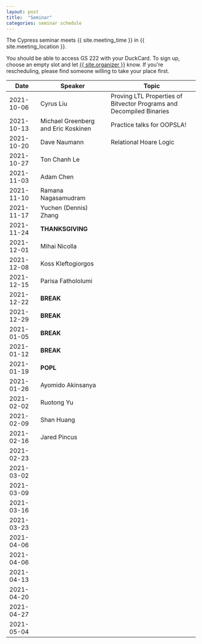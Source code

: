 ```yaml
---
layout: post
title:  "Seminar"
categories: seminar schedule
---
```


<link rel="stylesheet" href="{{ "/assets/schedule.css" | relative_url }}">

The Cypress seminar meets {{ site.meeting_time }} in {{ site.meeting_location }}.

You should be able to access GS 222 with your DuckCard. To sign up,
choose an empty slot and let <a id="contact" href="mailto:{{
site.email }}">{{ site.organizer }}</a> know. If you're rescheduling, please
find someone willing to take your place first.

| Date       | Speaker                               | Topic |
| ---------- | ------------------------------------- | ------------------------------------------------- |
| 2021-10-06 | Cyrus Liu                             | Proving LTL Properties of Bitvector Programs and Decompiled Binaries | 
| 2021-10-13 | Michael Greenberg and Eric Koskinen   | Practice talks for OOPSLA! | 
| 2021-10-20 | Dave Naumann                          | Relational Hoare Logic | 
| 2021-10-27 | Ton Chanh Le                          | | 
| 2021-11-03 | Adam Chen                             | | 
| 2021-11-10 | Ramana Nagasamudram                   | | 
| 2021-11-17 | Yuchen (Dennis) Zhang                 | | 
| 2021-11-24 | **THANKSGIVING**                      | | 
| 2021-12-01 | Mihai Nicolla                         | | 
| 2021-12-08 | Koss Kleftogiorgos                    | | 
| 2021-12-15 | Parisa Fathololumi                    | | 
| 2021-12-22 | **BREAK**                             | | 
| 2021-12-29 | **BREAK**                             | | 
| 2021-01-05 | **BREAK**                             | | 
| 2021-01-12 | **BREAK**                             | | 
| 2021-01-19 | **POPL**                              | | 
| 2021-01-26 | Ayomido Akinsanya                     | | 
| 2021-02-02 | Ruotong Yu                            | | 
| 2021-02-09 | Shan Huang                            | | 
| 2021-02-16 | Jared Pincus                          | | 
| 2021-02-23 |                                       | | 
| 2021-03-02 |                                       | | 
| 2021-03-09 |                                       | | 
| 2021-03-16 |                                       | | 
| 2021-03-23 |                                       | | 
| 2021-04-06 |                                       | | 
| 2021-04-06 |                                       | | 
| 2021-04-13 |                                       | | 
| 2021-04-20 |                                       | | 
| 2021-04-27 |                                       | | 
| 2021-05-04 |                                       | | 
